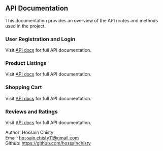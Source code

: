 ## API Documentation

This documentation provides an overview of the API routes and methods used in the project.

### User Registration and Login

Visit [API docs](./users-docs.md) for full API documentation.

### Product Listings

Visit [API docs](./product-docs.md) for full API documentation.

### Shopping Cart

Visit [API docs](./cart-docs.md) for full API documentation.

### Reviews and Ratings

Visit [API docs](./review-docs.md) for full API documentation.

Author: Hossain Chisty <br>
Email: hossain.chisty11@gmail.com <br>
Github: https://github.com/hossainchisty

<!-- Todo: Write your info if you are co-author -->
